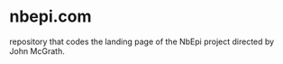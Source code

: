nbepi.com
==========

repository that codes the landing page of the NbEpi project directed by John McGrath.


